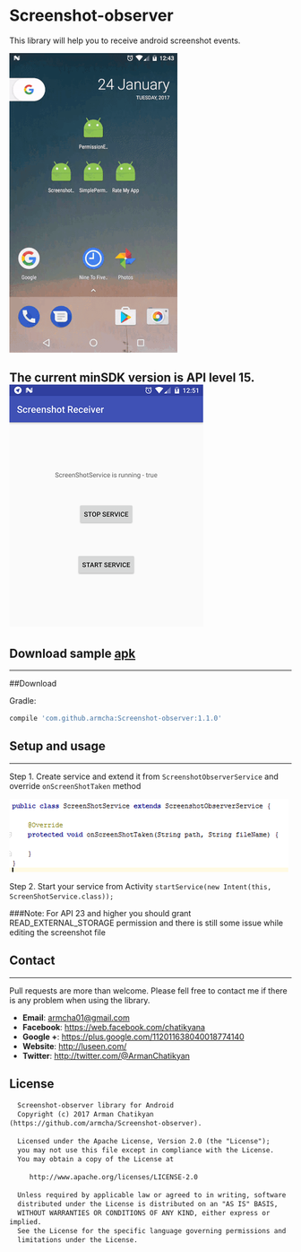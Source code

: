 # Screenshot-observer
This library will help you to receive android screenshot events.

![](screens/gif.gif)

The current minSDK version is API level 15.
![](screens/screen.png)
-----------------------


## Download sample [apk][1]
[1]: https://github.com/armcha/Screenshot-observer/raw/master/screens/Screenshot-observer-sample.apk
-----------------------

##Download

Gradle:
```groovy
compile 'com.github.armcha:Screenshot-observer:1.1.0'
```

## Setup and usage
-----------------------

Step 1.
Create service and extend it from ```ScreenshotObserverService``` and override ```onScreenShotTaken``` method

![](screens/screen2.png)

Step 2.
Start your service from Activity
```startService(new Intent(this, ScreenShotService.class));```

###Note:
For API 23 and higher you should grant READ_EXTERNAL_STORAGE permission and
there is still some issue while editing the screenshot file

## Contact
-----------------------

Pull requests are more than welcome.
Please fell free to contact me if there is any problem when using the library.

- **Email**: armcha01@gmail.com
- **Facebook**: https://web.facebook.com/chatikyana
- **Google +**: https://plus.google.com/112011638040018774140
- **Website**: http://luseen.com/
- **Twitter**: http://twitter.com/@ArmanChatikyan


License
--------


      Screenshot-observer library for Android
      Copyright (c) 2017 Arman Chatikyan (https://github.com/armcha/Screenshot-observer).

      Licensed under the Apache License, Version 2.0 (the "License");
      you may not use this file except in compliance with the License.
      You may obtain a copy of the License at

         http://www.apache.org/licenses/LICENSE-2.0

      Unless required by applicable law or agreed to in writing, software
      distributed under the License is distributed on an "AS IS" BASIS,
      WITHOUT WARRANTIES OR CONDITIONS OF ANY KIND, either express or implied.
      See the License for the specific language governing permissions and
      limitations under the License.



